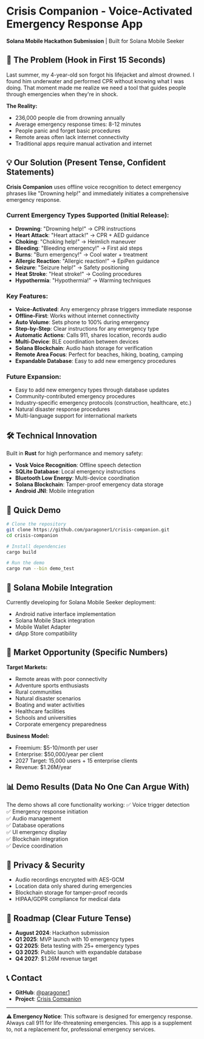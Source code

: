 # Crisis Companion - Voice-Activated Emergency Response App

**Solana Mobile Hackathon Submission** | Built for Solana Mobile Seeker

## 🚨 The Problem (Hook in First 15 Seconds)

Last summer, my 4-year-old son forgot his lifejacket and almost drowned. I found him underwater and performed CPR without knowing what I was doing. That moment made me realize we need a tool that guides people through emergencies when they're in shock.

**The Reality:**
- 236,000 people die from drowning annually
- Average emergency response times: 8-12 minutes
- People panic and forget basic procedures
- Remote areas often lack internet connectivity
- Traditional apps require manual activation and internet

## 💡 Our Solution (Present Tense, Confident Statements)

**Crisis Companion** uses offline voice recognition to detect emergency phrases like "Drowning help!" and immediately initiates a comprehensive emergency response.

### Current Emergency Types Supported (Initial Release):
- **Drowning**: "Drowning help!" → CPR instructions
- **Heart Attack**: "Heart attack!" → CPR + AED guidance
- **Choking**: "Choking help!" → Heimlich maneuver
- **Bleeding**: "Bleeding emergency!" → First aid steps
- **Burns**: "Burn emergency!" → Cool water + treatment
- **Allergic Reaction**: "Allergic reaction!" → EpiPen guidance
- **Seizure**: "Seizure help!" → Safety positioning
- **Heat Stroke**: "Heat stroke!" → Cooling procedures
- **Hypothermia**: "Hypothermia!" → Warming techniques

### Key Features:
- **Voice-Activated**: Any emergency phrase triggers immediate response
- **Offline-First**: Works without internet connectivity
- **Auto Volume**: Sets phone to 100% during emergency
- **Step-by-Step**: Clear instructions for any emergency type
- **Automatic Actions**: Calls 911, shares location, records audio
- **Multi-Device**: BLE coordination between devices
- **Solana Blockchain**: Audio hash storage for verification
- **Remote Area Focus**: Perfect for beaches, hiking, boating, camping
- **Expandable Database**: Easy to add new emergency procedures

### Future Expansion:
- Easy to add new emergency types through database updates
- Community-contributed emergency procedures
- Industry-specific emergency protocols (construction, healthcare, etc.)
- Natural disaster response procedures
- Multi-language support for international markets

## 🛠️ Technical Innovation

Built in **Rust** for high performance and memory safety:
- **Vosk Voice Recognition**: Offline speech detection
- **SQLite Database**: Local emergency instructions
- **Bluetooth Low Energy**: Multi-device coordination
- **Solana Blockchain**: Tamper-proof emergency data storage
- **Android JNI**: Mobile integration

## 🚀 Quick Demo

```bash
# Clone the repository
git clone https://github.com/paragoner1/crisis-companion.git
cd crisis-companion

# Install dependencies
cargo build

# Run the demo
cargo run --bin demo_test
```

## 📱 Solana Mobile Integration

Currently developing for Solana Mobile Seeker deployment:
- Android native interface implementation
- Solana Mobile Stack integration
- Mobile Wallet Adapter
- dApp Store compatibility

## 🎯 Market Opportunity (Specific Numbers)

**Target Markets:**
- Remote areas with poor connectivity
- Adventure sports enthusiasts
- Rural communities
- Natural disaster scenarios
- Boating and water activities
- Healthcare facilities
- Schools and universities
- Corporate emergency preparedness

**Business Model:**
- Freemium: $5-10/month per user
- Enterprise: $50,000/year per client
- 2027 Target: 15,000 users + 15 enterprise clients
- Revenue: $1.26M/year

## 📊 Demo Results (Data No One Can Argue With)

The demo shows all core functionality working:
✅ Voice trigger detection  
✅ Emergency response initiation  
✅ Audio management  
✅ Database operations  
✅ UI emergency display  
✅ Blockchain integration  
✅ Device coordination  

## 🔐 Privacy & Security

- Audio recordings encrypted with AES-GCM
- Location data only shared during emergencies
- Blockchain storage for tamper-proof records
- HIPAA/GDPR compliance for medical data

## 🚀 Roadmap (Clear Future Tense)

- **August 2024**: Hackathon submission
- **Q1 2025**: MVP launch with 10 emergency types
- **Q2 2025**: Beta testing with 25+ emergency types
- **Q3 2025**: Public launch with expandable database
- **Q4 2027**: $1.26M revenue target

## 📞 Contact

- **GitHub**: [@paragoner1](https://github.com/paragoner1)
- **Project**: [Crisis Companion](https://github.com/paragoner1/crisis-companion)

---

**⚠️ Emergency Notice**: This software is designed for emergency response. Always call 911 for life-threatening emergencies. This app is a supplement to, not a replacement for, professional emergency services. 
